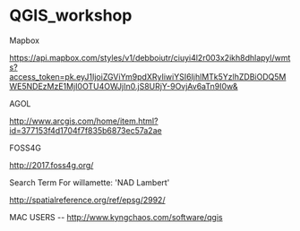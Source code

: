 # QGIS_workshop

Mapbox

https://api.mapbox.com/styles/v1/debboiutr/ciuyi4l2r003x2ikh8dhlapyl/wmts?access_token=pk.eyJ1IjoiZGViYm9pdXRyIiwiYSI6IjhlMTk5YzlhZDBiODQ5MWE5NDEzMzE1MjI0OTU4OWJjIn0.jS8URjY-9OvjAv6aTn9I0w&

AGOL

http://www.arcgis.com/home/item.html?id=377153f4d1704f7f835b6873ec57a2ae

FOSS4G

http://2017.foss4g.org/

Search Term For willamette:
'NAD Lambert'

http://spatialreference.org/ref/epsg/2992/

MAC USERS -- http://www.kyngchaos.com/software/qgis
